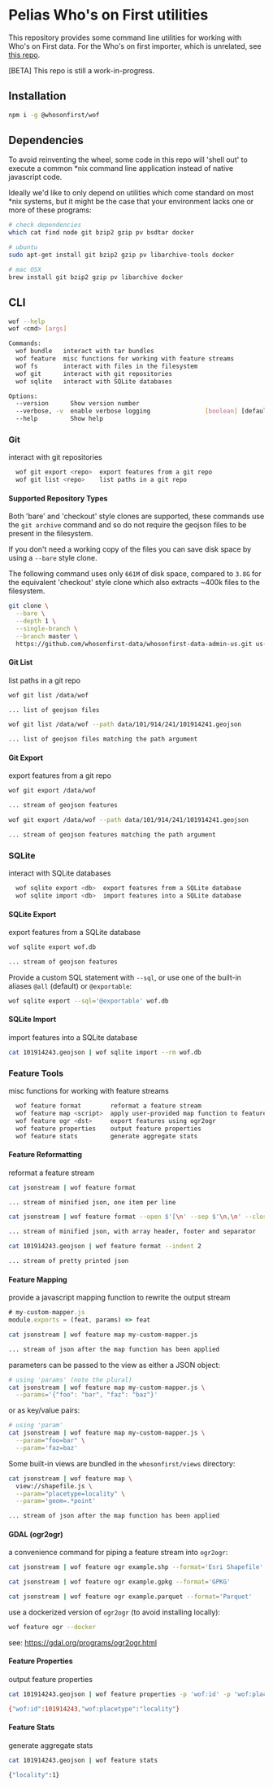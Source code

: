 # Pelias Who's on First utilities

This repository provides some command line utilities for working with Who's on First data. For the Who's on first importer, which is unrelated, see [this repo](https://github.com/pelias/whosonfirst).

[BETA] This repo is still a work-in-progress.

## Installation

```bash
npm i -g @whosonfirst/wof
```

## Dependencies

To avoid reinventing the wheel, some code in this repo will 'shell out' to execute a common *nix command line application instead of native javascript code.

Ideally we'd like to only depend on utilities which come standard on most *nix systems, but it might be the case that your environment lacks one or more of these programs:

```bash
# check dependencies
which cat find node git bzip2 gzip pv bsdtar docker
```

```bash
# ubuntu
sudo apt-get install git bzip2 gzip pv libarchive-tools docker

# mac OSX
brew install git bzip2 gzip pv libarchive docker
```

## CLI

```bash
wof --help
wof <cmd> [args]

Commands:
  wof bundle   interact with tar bundles
  wof feature  misc functions for working with feature streams
  wof fs       interact with files in the filesystem
  wof git      interact with git repositories
  wof sqlite   interact with SQLite databases

Options:
  --version      Show version number                                   [boolean]
  --verbose, -v  enable verbose logging               [boolean] [default: false]
  --help         Show help                                             [boolean]
```

### Git

interact with git repositories

```bash
  wof git export <repo>  export features from a git repo
  wof git list <repo>    list paths in a git repo
```

#### Supported Repository Types

Both 'bare' and 'checkout' style clones are supported, these commands use the `git archive` command and so do not require the geojson files to be present in the filesystem.

If you don't need a working copy of the files you can save disk space by using a `--bare` style clone.

The following command uses only `661M` of disk space, compared to `3.8G` for the equivalent 'checkout' style clone which also extracts ~400k files to the filesystem.

```bash
git clone \
  --bare \
  --depth 1 \
  --single-branch \
  --branch master \
  https://github.com/whosonfirst-data/whosonfirst-data-admin-us.git us-bare
```

#### Git List

list paths in a git repo

```bash
wof git list /data/wof

... list of geojson files
```

```bash
wof git list /data/wof --path data/101/914/241/101914241.geojson

... list of geojson files matching the path argument
```

#### Git Export

export features from a git repo

```bash
wof git export /data/wof

... stream of geojson features
```

```bash
wof git export /data/wof --path data/101/914/241/101914241.geojson

... stream of geojson features matching the path argument
```

### SQLite

interact with SQLite databases

```bash
  wof sqlite export <db>  export features from a SQLite database
  wof sqlite import <db>  import features into a SQLite database
```

#### SQLite Export

export features from a SQLite database

```bash
wof sqlite export wof.db

... stream of geojson features
```

Provide a custom SQL statement with `--sql`, or use one of the built-in aliases `@all` (default) or `@exportable`:

```bash
wof sqlite export --sql='@exportable' wof.db
```

#### SQLite Import

import features into a SQLite database

```bash
cat 101914243.geojson | wof sqlite import --rm wof.db
```

### Feature Tools

misc functions for working with feature streams

```bash
  wof feature format        reformat a feature stream
  wof feature map <script>  apply user-provided map function to features
  wof feature ogr <dst>     export features using ogr2ogr
  wof feature properties    output feature properties
  wof feature stats         generate aggregate stats
```

#### Feature Reformatting

reformat a feature stream

```bash
cat jsonstream | wof feature format

... stream of minified json, one item per line
```

```bash
cat jsonstream | wof feature format --open $'[\n' --sep $'\n,\n' --close $'\n]'

... stream of minified json, with array header, footer and separator
```

```bash
cat 101914243.geojson | wof feature format --indent 2

... stream of pretty printed json
```

#### Feature Mapping

provide a javascript mapping function to rewrite the output stream

```js
# my-custom-mapper.js
module.exports = (feat, params) => feat
```

```bash
cat jsonstream | wof feature map my-custom-mapper.js

... stream of json after the map function has been applied
```

parameters can be passed to the view as either a JSON object:

```bash
# using 'params' (note the plural)
cat jsonstream | wof feature map my-custom-mapper.js \
  --params='{"foo": "bar", "faz": "baz"}'
```

or as key/value pairs:

```bash
# using 'param'
cat jsonstream | wof feature map my-custom-mapper.js \
  --param="foo=bar" \
  --param='faz=baz'
```

Some built-in views are bundled in the `whosonfirst/views` directory:

```bash
cat jsonstream | wof feature map \
  view://shapefile.js \
  --param="placetype=locality" \
  --param='geom=.*point'

... stream of json after the map function has been applied
```

#### GDAL (ogr2ogr)

a convenience command for piping a feature stream into `ogr2ogr`:

```bash
cat jsonstream | wof feature ogr example.shp --format='Esri Shapefile'
```

```bash
cat jsonstream | wof feature ogr example.gpkg --format='GPKG'
```

```bash
cat jsonstream | wof feature ogr example.parquet --format='Parquet'
```

use a dockerized version of `ogr2ogr` (to avoid installing locally):

```bash
wof feature ogr --docker
```

see: https://gdal.org/programs/ogr2ogr.html

#### Feature Properties

output feature properties

```bash
cat 101914243.geojson | wof feature properties -p 'wof:id' -p 'wof:placetype'

{"wof:id":101914243,"wof:placetype":"locality"}
```

#### Feature Stats

generate aggregate stats

```bash
cat 101914243.geojson | wof feature stats

{"locality":1}
```
